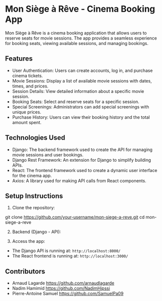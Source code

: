 # Mon Siège à Rêve - Cinema Booking App

Mon Siège à Rêve is a cinema booking application that allows users to reserve seats for movie sessions. The app provides a seamless experience for booking seats, viewing available sessions, and managing bookings.

## Features

- User Authentication: Users can create accounts, log in, and purchase cinema tickets.
- Movie Sessions: Display a list of available movie sessions with dates, times, and prices.
- Session Details: View detailed information about a specific movie session.
- Booking Seats: Select and reserve seats for a specific session.
- Special Screenings: Administrators can add special screenings with unique prices.
- Purchase History: Users can view their booking history and the total amount spent.

## Technologies Used

- Django: The backend framework used to create the API for managing movie sessions and user bookings.
- Django Rest Framework: An extension for Django to simplify building APIs.
- React: The frontend framework used to create a dynamic user interface for the cinema app.
- Axios: A library used for making API calls from React components.

## Setup Instructions

1. Clone the repository:

git clone https://github.com/your-username/mon-siege-a-reve.git
cd mon-siege-a-reve


2. Backend (Django - API):



4. Access the app:

- The Django API is running at: `http://localhost:8000/`
- The React frontend is running at: `http://localhost:3000/`

## Contributors

- Arnaud Lagarde <https://github.com/arnaudlagarde>
- Nadim Hamimid <https://github.com/NadimHipssi>
- Pierre-Antoine Samuel <https://github.com/SamuelPa09>
